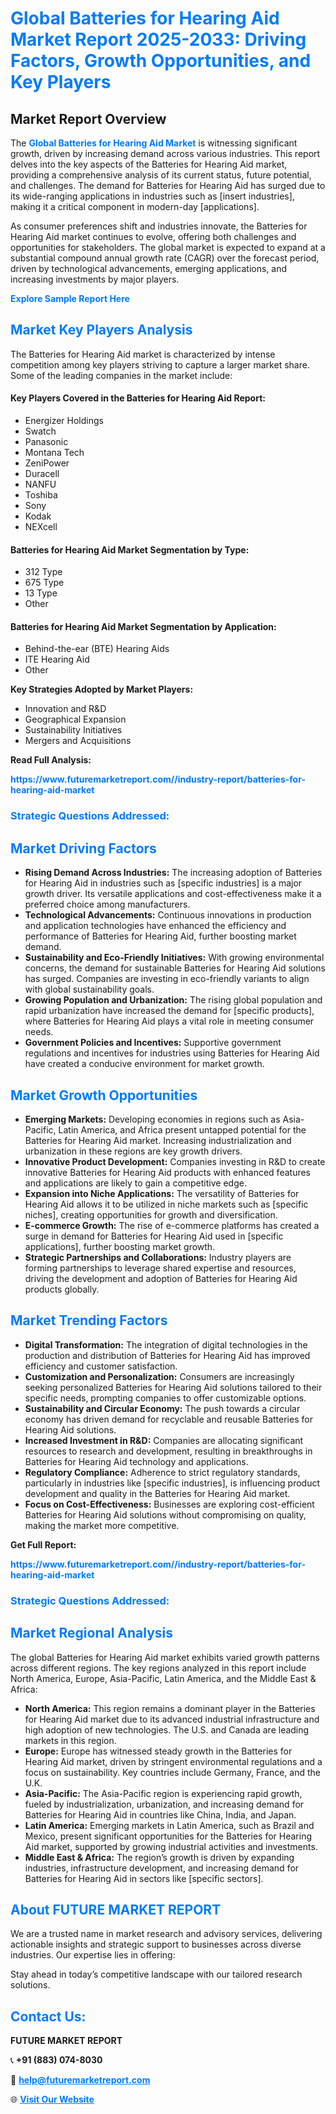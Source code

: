 <h1 style="color: #007BFF;">Global Batteries for Hearing Aid Market Report 2025-2033: Driving Factors, Growth Opportunities, and Key Players</h1>

<section id="overview">
<h2>Market Report Overview</h2>
<p>The <a href="https://www.futuremarketreport.com//industry-report/batteries-for-hearing-aid-market" style="color: #007BFF; text-decoration: none;"><strong>Global Batteries for Hearing Aid Market</strong></a> is witnessing significant growth, driven by increasing demand across various industries. This report delves into the key aspects of the Batteries for Hearing Aid market, providing a comprehensive analysis of its current status, future potential, and challenges. The demand for Batteries for Hearing Aid has surged due to its wide-ranging applications in industries such as [insert industries], making it a critical component in modern-day [applications].</p>
<p>As consumer preferences shift and industries innovate, the Batteries for Hearing Aid market continues to evolve, offering both challenges and opportunities for stakeholders. The global market is expected to expand at a substantial compound annual growth rate (CAGR) over the forecast period, driven by technological advancements, emerging applications, and increasing investments by major players.</p>
</section>

<section id="overview">
<p><a href="https://www.futuremarketreport.com//request-sample/reportId=78570" style="color: #007BFF; text-decoration: none;"><strong>Explore Sample Report Here</strong></a></p>
</section>

<section id="key-players">
<h2 style="color: #007BFF;">Market Key Players Analysis</h2>
<p>The Batteries for Hearing Aid market is characterized by intense competition among key players striving to capture a larger market share. Some of the leading companies in the market include:</p>
<h4>Key Players Covered in the Batteries for Hearing Aid Report:</h4>
<ul><li>Energizer Holdings</li><li>Swatch</li><li>Panasonic</li><li>Montana Tech</li><li>ZeniPower</li><li>Duracell</li><li>NANFU</li><li>Toshiba</li><li>Sony</li><li>Kodak</li><li>NEXcell</li></ul>
<h4>Batteries for Hearing Aid Market Segmentation by Type:</h4>
<ul><li>312 Type</li><li>675 Type</li><li>13 Type</li><li>Other</li></ul>

<h4>Batteries for Hearing Aid Market Segmentation by Application:</h4>
<ul><li>Behind-the-ear (BTE) Hearing Aids</li><li>ITE Hearing Aid</li><li>Other</li></ul>
<p><strong>Key Strategies Adopted by Market Players:</strong></p>
<ul>
<li>Innovation and R&D</li>
<li>Geographical Expansion</li>
<li>Sustainability Initiatives</li>
<li>Mergers and Acquisitions</li>
</ul>
</section>

<section>
<p><strong>Read Full Analysis: </strong></p><a href="https://www.futuremarketreport.com//industry-report/batteries-for-hearing-aid-market" style="color: #007BFF; text-decoration: none;"><strong>https://www.futuremarketreport.com//industry-report/batteries-for-hearing-aid-market</strong></a>
<h3 style="color: #007BFF;">Strategic Questions Addressed:</h3>
</section>

<section id="driving-factors">
<h2 style="color: #007BFF;">Market Driving Factors</h2>
<ul>
<li><strong>Rising Demand Across Industries:</strong> The increasing adoption of Batteries for Hearing Aid in industries such as [specific industries] is a major growth driver. Its versatile applications and cost-effectiveness make it a preferred choice among manufacturers.</li>
<li><strong>Technological Advancements:</strong> Continuous innovations in production and application technologies have enhanced the efficiency and performance of Batteries for Hearing Aid, further boosting market demand.</li>
<li><strong>Sustainability and Eco-Friendly Initiatives:</strong> With growing environmental concerns, the demand for sustainable Batteries for Hearing Aid solutions has surged. Companies are investing in eco-friendly variants to align with global sustainability goals.</li>
<li><strong>Growing Population and Urbanization:</strong> The rising global population and rapid urbanization have increased the demand for [specific products], where Batteries for Hearing Aid plays a vital role in meeting consumer needs.</li>
<li><strong>Government Policies and Incentives:</strong> Supportive government regulations and incentives for industries using Batteries for Hearing Aid have created a conducive environment for market growth.</li>
</ul>
</section>

<section id="growth-opportunities">
<h2 style="color: #007BFF;">Market Growth Opportunities</h2>
<ul>
<li><strong>Emerging Markets:</strong> Developing economies in regions such as Asia-Pacific, Latin America, and Africa present untapped potential for the Batteries for Hearing Aid market. Increasing industrialization and urbanization in these regions are key growth drivers.</li>
<li><strong>Innovative Product Development:</strong> Companies investing in R&D to create innovative Batteries for Hearing Aid products with enhanced features and applications are likely to gain a competitive edge.</li>
<li><strong>Expansion into Niche Applications:</strong> The versatility of Batteries for Hearing Aid allows it to be utilized in niche markets such as [specific niches], creating opportunities for growth and diversification.</li>
<li><strong>E-commerce Growth:</strong> The rise of e-commerce platforms has created a surge in demand for Batteries for Hearing Aid used in [specific applications], further boosting market growth.</li>
<li><strong>Strategic Partnerships and Collaborations:</strong> Industry players are forming partnerships to leverage shared expertise and resources, driving the development and adoption of Batteries for Hearing Aid products globally.</li>
</ul>
</section>

<section id="trending-factors">
<h2 style="color: #007BFF;">Market Trending Factors</h2>
<ul>
<li><strong>Digital Transformation:</strong> The integration of digital technologies in the production and distribution of Batteries for Hearing Aid has improved efficiency and customer satisfaction.</li>
<li><strong>Customization and Personalization:</strong> Consumers are increasingly seeking personalized Batteries for Hearing Aid solutions tailored to their specific needs, prompting companies to offer customizable options.</li>
<li><strong>Sustainability and Circular Economy:</strong> The push towards a circular economy has driven demand for recyclable and reusable Batteries for Hearing Aid solutions.</li>
<li><strong>Increased Investment in R&D:</strong> Companies are allocating significant resources to research and development, resulting in breakthroughs in Batteries for Hearing Aid technology and applications.</li>
<li><strong>Regulatory Compliance:</strong> Adherence to strict regulatory standards, particularly in industries like [specific industries], is influencing product development and quality in the Batteries for Hearing Aid market.</li>
<li><strong>Focus on Cost-Effectiveness:</strong> Businesses are exploring cost-efficient Batteries for Hearing Aid solutions without compromising on quality, making the market more competitive.</li>
</ul>
</section>

<section>
<p><strong>Get Full Report: </strong></p><a href="https://www.futuremarketreport.com//industry-report/batteries-for-hearing-aid-market" style="color: #007BFF; text-decoration: none;"><strong>https://www.futuremarketreport.com//industry-report/batteries-for-hearing-aid-market</strong></a>
<h3 style="color: #007BFF;">Strategic Questions Addressed:</h3>
</section>


<section id="regional-analysis">
<h2 style="color: #007BFF;">Market Regional Analysis</h2>
<p>The global Batteries for Hearing Aid market exhibits varied growth patterns across different regions. The key regions analyzed in this report include North America, Europe, Asia-Pacific, Latin America, and the Middle East & Africa:</p>
<ul>
<li><strong>North America:</strong> This region remains a dominant player in the Batteries for Hearing Aid market due to its advanced industrial infrastructure and high adoption of new technologies. The U.S. and Canada are leading markets in this region.</li>
<li><strong>Europe:</strong> Europe has witnessed steady growth in the Batteries for Hearing Aid market, driven by stringent environmental regulations and a focus on sustainability. Key countries include Germany, France, and the U.K.</li>
<li><strong>Asia-Pacific:</strong> The Asia-Pacific region is experiencing rapid growth, fueled by industrialization, urbanization, and increasing demand for Batteries for Hearing Aid in countries like China, India, and Japan.</li>
<li><strong>Latin America:</strong> Emerging markets in Latin America, such as Brazil and Mexico, present significant opportunities for the Batteries for Hearing Aid market, supported by growing industrial activities and investments.</li>
<li><strong>Middle East & Africa:</strong> The region’s growth is driven by expanding industries, infrastructure development, and increasing demand for Batteries for Hearing Aid in sectors like [specific sectors].</li>
</ul>
</section>

<footer>
<h2 style="color: #007BFF;">About FUTURE MARKET REPORT</h2>
<p>We are a trusted name in market research and advisory services, delivering actionable insights and strategic support to businesses across diverse industries. Our expertise lies in offering:</p>

<p>Stay ahead in today’s competitive landscape with our tailored research solutions.</p>

<h2 style="color: #007BFF;">Contact Us:</h2>
<p><strong>FUTURE MARKET REPORT</strong></p>
<p>📞 <strong>+91 (883) 074-8030</strong></p>
<p>📧 <strong><a href="mailto:help@futuremarketreport.com" style="color: #007BFF;">help@futuremarketreport.com</a></strong></p>
<p>🌐 <strong><a href="https://www.futuremarketreport.com/" style="color: #007BFF;">Visit Our Website</a></strong></p>
</footer>